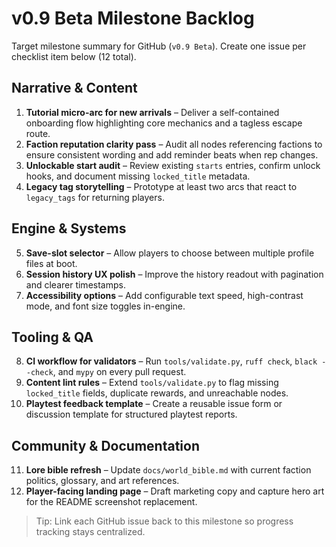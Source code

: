 # v0.9 Beta Milestone Backlog

Target milestone summary for GitHub (`v0.9 Beta`). Create one issue per checklist item below (12 total).

## Narrative & Content
1. **Tutorial micro-arc for new arrivals** – Deliver a self-contained onboarding flow highlighting core mechanics and a tagless escape route.
2. **Faction reputation clarity pass** – Audit all nodes referencing factions to ensure consistent wording and add reminder beats when rep changes.
3. **Unlockable start audit** – Review existing `starts` entries, confirm unlock hooks, and document missing `locked_title` metadata.
4. **Legacy tag storytelling** – Prototype at least two arcs that react to `legacy_tags` for returning players.

## Engine & Systems
5. **Save-slot selector** – Allow players to choose between multiple profile files at boot.
6. **Session history UX polish** – Improve the `h`istory readout with pagination and clearer timestamps.
7. **Accessibility options** – Add configurable text speed, high-contrast mode, and font size toggles in-engine.

## Tooling & QA
8. **CI workflow for validators** – Run `tools/validate.py`, `ruff check`, `black --check`, and `mypy` on every pull request.
9. **Content lint rules** – Extend `tools/validate.py` to flag missing `locked_title` fields, duplicate rewards, and unreachable nodes.
10. **Playtest feedback template** – Create a reusable issue form or discussion template for structured playtest reports.

## Community & Documentation
11. **Lore bible refresh** – Update `docs/world_bible.md` with current faction politics, glossary, and art references.
12. **Player-facing landing page** – Draft marketing copy and capture hero art for the README screenshot replacement.

> Tip: Link each GitHub issue back to this milestone so progress tracking stays centralized.
